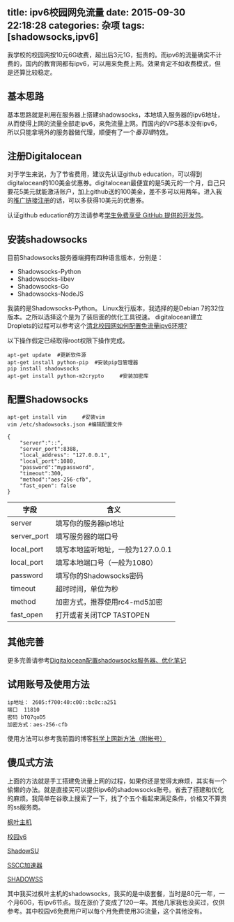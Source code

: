 title: ipv6校园网免流量
date: 2015-09-30 22:18:28
categories: 杂项
tags: [shadowsocks,ipv6]
---
我学校的校园网按10元6G收费，超出后3元1G，挺贵的。而ipv6的流量确实不计费的，国内的教育网都有ipv6，可以用来免费上网。效果肯定不如收费模式，但是还算比较稳定。
## 基本思路
基本思路就是利用在服务器上搭建shadowsocks，本地填入服务器的ipv6地址，从而使得上网的流量全部走ipv6，来免流量上网。而国内的VPS基本没有ipv6，所以只能拿境外的服务器做代理，顺便有了一个*番羽墙*特效。
## 注册Digitalocean
对于学生来说，为了节省费用，建议先认证github education，可以得到digitalocean的100美金优惠券。digitalocean最便宜的是5美元的一个月，自己只要花5美元就能激活账户，加上github送的100美金，差不多可以用两年。进入我的[推广链接注册](https://www.digitalocean.com/?refcode=c7f58a8dc827)的话，可以多获得10美元的优惠券。

认证github education的方法请参考[学生免费享受 GitHub 提供的开发包](http://www.caoqq.net/github-pack.html)。
## 安装shadowsocks
目前Shadowsocks服务器端拥有四种语言版本，分别是：

- Shadowsocks-Python
- Shadowsocks-libev
- Shadowsocks-Go
- Shadowsocks-NodeJS

我装的是Shadowsocks-Python。
Linux发行版本，我选择的是Debian 7的32位版本。之所以选择这个是为了装后面的优化工具锐速。
digitalocean建立Droplets的过程可以参考这个[清北校园网如何配置免流量ipv6环境?](http://www.zhihu.com/question/25261199)

以下操作假定已经取得root权限下操作完成。


```
apt-get update  #更新软件源
apt-get install python-pip  #安装pip包管理器
pip install shadowsocks
apt-get install python-m2crypto     #安装加密库
```
## 配置Shadowsocks
```
apt-get install vim     #安装vim
vim /etc/shadowsocks.json #编辑配置文件
```
```
{
    "server":"::", 
    "server_port":8388,
    "local_address": "127.0.0.1",
    "local_port":1080,
    "password":"mypassword",
    "timeout":300,
    "method":"aes-256-cfb",
    "fast_open": false
}
```
| 字段 | 含义 |
|------|------|
|server|填写你的服务器ip地址|
|server_port	|填写服务器的端口号|
|local_port|	填写本地监听地址，一般为127.0.0.1|
|local_port	|填写本地端口号（一般为1080）|
|password	|填写你的Shadowsocks密码|
|timeout	|超时时间，单位为秒|
|method	|加密方式，推荐使用rc4-md5加密|
|fast_open	|打开或者关闭TCP TASTOPEN|

## 其他完善
更多完善请参考[Digitalocean配置shadowsocks服务器、优化笔记](http://notes.xiamo.tk/2015-06-17-Digitalocean%E9%85%8D%E7%BD%AEshadowsocks%E6%9C%8D%E5%8A%A1%E5%99%A8-%E4%BC%98%E5%8C%96%E7%AC%94%E8%AE%B0.html)
## 试用账号及使用方法
```
ip地址： 2605:f700:40:c00::bc0c:a251
端口  11810 
密码 bTQ7qoD5 
加密方式：aes-256-cfb
```
使用方法可以参考我前面的博客[科学上网新方法（附帐号）](http://linjiangxian998.com/2014/11/29/six/)

## 傻瓜式方法
上面的方法就是手工搭建免流量上网的过程，如果你还是觉得太麻烦，其实有一个偷懒的办法。就是直接买可以提供ipv6的shadowsocks账号。省去了搭建和优化的麻烦。我简单在谷歌上搜索了一下，找了个五个看起来满足条件，价格又不算贵的ss服务商。

[枫叶主机](http://www.fyzhuji.com/aff.php?aff=1438)

[校园v6](http://xyv6.com/)


[ShadowSU](http://www.shadowsu.com/shadowsocks.html)

[SSCC加速器](http://www.ssccsu.com/)


[SHADOWSS](http://www.shadowss.net/)

其中我买过枫叶主机的shadowsocks，我买的是中级套餐，当时是80元一年，一个月60G，有ipv6节点。现在涨价了变成了120一年。其他几家我也没买过，仅供参考。其中校园v6免费用户可以每个月免费使用3G流量，这个其他没有。